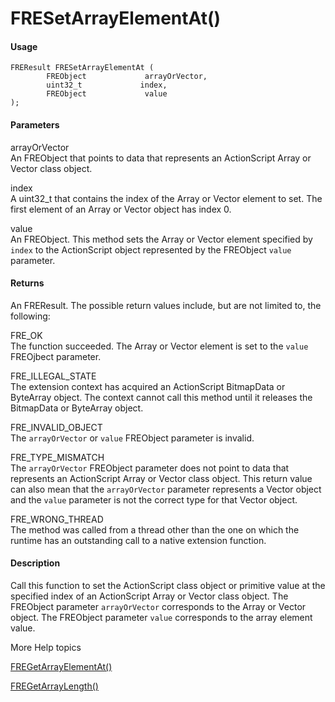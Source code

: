 # FRESetArrayElementAt()

#### Usage

    FREResult FRESetArrayElementAt (
            FREObject             arrayOrVector,
            uint32_t             index,
            FREObject             value
    );

#### Parameters

arrayOrVector  
An FREObject that points to data that represents an ActionScript Array or Vector
class object.

index  
A uint32_t that contains the index of the Array or Vector element to set. The
first element of an Array or Vector object has index 0.

value  
An FREObject. This method sets the Array or Vector element specified by `index`
to the ActionScript object represented by the FREObject `value` parameter.

#### Returns

An FREResult. The possible return values include, but are not limited to, the
following:

FRE_OK  
The function succeeded. The Array or Vector element is set to the `value`
FREOjbect parameter.

FRE_ILLEGAL_STATE  
The extension context has acquired an ActionScript BitmapData or ByteArray
object. The context cannot call this method until it releases the BitmapData or
ByteArray object.

FRE_INVALID_OBJECT  
The `arrayOrVector` or `value` FREObject parameter is invalid.

FRE_TYPE_MISMATCH  
The `arrayOrVector` FREObject parameter does not point to data that represents
an ActionScript Array or Vector class object. This return value can also mean
that the `arrayOrVector` parameter represents a Vector object and the `value`
parameter is not the correct type for that Vector object.

FRE_WRONG_THREAD  
The method was called from a thread other than the one on which the runtime has
an outstanding call to a native extension function.

#### Description

Call this function to set the ActionScript class object or primitive value at
the specified index of an ActionScript Array or Vector class object. The
FREObject parameter `arrayOrVector` corresponds to the Array or Vector object.
The FREObject parameter `value` corresponds to the array element value.

More Help topics

[FREGetArrayElementAt()](./fregetarrayelementat.md)

[FREGetArrayLength()](./fregetarraylength.md)
